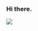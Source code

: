 ### Hi there.

![](https://komarev.com/ghpvc/?username=verryrw)

<!-- ![ryan gosong](https://media.giphy.com/media/v1.Y2lkPTc5MGI3NjExN3c2ZG1kMG90eWtxNDQ0N3EzcWNjZDJhb2J2aWVlanZ5N3QzdTB6eCZlcD12MV9pbnRlcm5hbF9naWZfYnlfaWQmY3Q9Zw/FtXWChRfsZX1z3rOGn/giphy.gif) -->
<!-- ![ryan gosong](https://i.giphy.com/media/v1.Y2lkPTc5MGI3NjExNnhoa2w2M3MyazU1ZzJ3a3U1NnRxc2lzaGRxM3Q0YWRuYW53NGdyeCZlcD12MV9pbnRlcm5hbF9naWZfYnlfaWQmY3Q9Zw/XjlNyeZp5lDri/giphy-downsized-large.gif) -->

<!-- <img align="center" src="https://github.com/verryrw/verryrw/blob/output/github-contribution-grid-snake-dark.svg" alt="Snake"> -->
<!--
**verryrw/verryrw** is a ✨ _special_ ✨ repository because its `README.md` (this file) appears on your GitHub profile.

Here are some ideas to get you started:

- 🔭 I’m currently working on ...
- 🌱 I’m currently learning ...
- 👯 I’m looking to collaborate on ...
- 🤔 I’m looking for help with ...
- 💬 Ask me about ...
- 📫 How to reach me: ...
- 😄 Pronouns: ...
- ⚡ Fun fact: ...
-->
